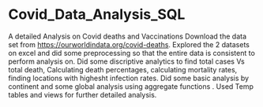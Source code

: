# Covid_Data_Analysis_SQL
A detailed Analysis on Covid deaths and Vaccinations
Download the data set from https://ourworldindata.org/covid-deaths.
Explored the 2 datasets on excel and did some preprocessing so that the entire data is consistent to perform analysis on. 
Did some discriptive analytics to find total cases Vs total death, Calculating death percentages, calculating mortality rates, finding locations with highesht infection rates.
Did some basic analysis by continent and some global analysis using aggregate functions .
Used Temp tables and views for further detailed analysis.
